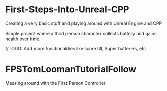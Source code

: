 # First-Steps-Into-Unreal-CPP
Creating a very basic stuff and playing around with Unreal Engine and CPP

Simple project where a third person character collects battery and gains health over time.

//TODO: Add more functionalities like score UI, Super batteries, etc

# FPSTomLoomanTutorialFollow

Messing around with the First Person Controller
